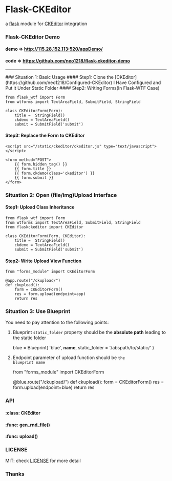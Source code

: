 Flask-CKEditor
===
a [flask](https://github.com/mitsuhiko/flask) module for [CKEditor](http://ckeditor.com) integration

### Flask-CKEditor Demo
#### demo => http://115.28.152.113:520/appDemo/
#### code => https://github.com/neo1218/flask-ckeditor-demo
<hr/>
### Situation 1: Basic Usage
#### Step1: Clone the [CKEditor](https://github.com/neo1218/Configured-CKEditor) I Have Configured and Put it Under Static Folder
#### Step2: Writing Forms(In Flask-WTF Case)

    from flask_wtf import Form
    from wtforms import TextAreaField, SubmitField, StringField

    class CKEditorForm(Form):
        title =  StringField()
        ckdemo = TextAreaField()
        submit = SubmitField('submit')

#### Step3: Replace the Form to CKEditor

    <script src="/static/ckeditor/ckeditor.js" type="text/javascript"></script>

    <form method="POST">
        {{ form.hidden_tag() }}
        {{ form.title }}
        {{ form.ckdemo(class='ckeditor') }}
        {{ form.submit }}
    </form>

### Situation 2: Open (file/img)Upload Interface
#### Step1: Upload Class Inheritance

    from flask_wtf import Form
    from wtforms import TextAreaField, SubmitField, StringField
    from flaskckeditor import CKEditor

    class CKEditorForm(Form, CKEditor):
        title =  StringField()
        ckdemo = TextAreaField()
        submit = SubmitField('submit')

#### Step2: Write Upload View Function

    from "forms_module" import CKEditorForm

    @app.route("/ckupload/")
    def ckupload():
        form = CKEditorForm()
        res = form.upload(endpoint=app)
        return res

### Situation 3: Use Blueprint
You need to pay attention to the following points:<br/>
1. Blueprint <code>static_folder</code> property should be the **absolute path** leading to the static folder

    blue = Blueprint(
        'blue',
        __name__,
        static_folder = '/abspath/to/static/'
    )


2. Endpoint parameter of upload function should be <code>the blueprint name</code>

    from "forms_module" import CKEditorForm

    @blue.route("/ckupload/")
    def ckupload():
        form = CKEditorForm()
        res = form.upload(endpoint=blue)
        return res

### API
#### :class: CKEditor
#### :func: gen_rnd_file()
#### :func: upload()

### LICENSE
MIT: check [LICENSE](https://github.com/neo1218/flask-ckeditor/blob/master/LICENSE) for more detail

### Thanks
